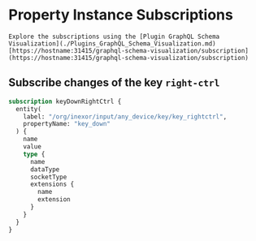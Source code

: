 # Property Instance Subscriptions

```admonish tip "GraphQL Schema Visualization"
Explore the subscriptions using the [Plugin GraphQL Schema Visualization](./Plugins_GraphQL_Schema_Visualization.md)
[https://hostname:31415/graphql-schema-visualization/subscription](https://hostname:31415/graphql-schema-visualization/subscription)
```

## Subscribe changes of the key `right-ctrl`

```graphql
subscription keyDownRightCtrl {
  entity(
    label: "/org/inexor/input/any_device/key/key_rightctrl",
    propertyName: "key_down"
  ) {
    name
    value
    type {
      name
      dataType
      socketType
      extensions {
        name
        extension
      }
    }
  }
}
```
